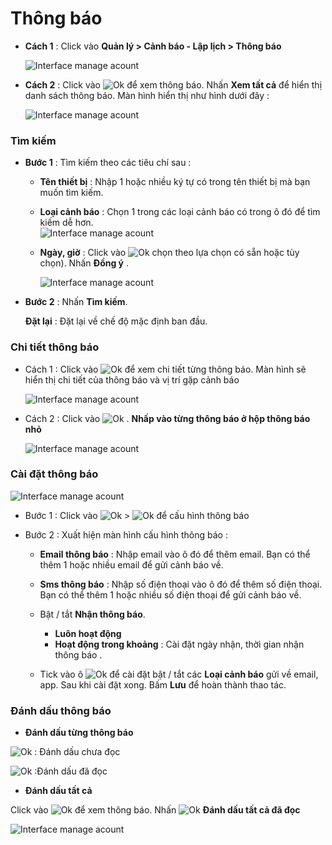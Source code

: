 # Thông báo

* **Cách 1** : Click vào **Quản lý > Cảnh báo - Lập lịch > Thông báo** 

    <span style="display:block;text-align:left">![Interface manage acount](/docs/assets/images/web-interface/notification/notification-1.jpg)

* **Cách 2** : Click vào <span class="icon-left svg-filter-tick">![Ok](/docs/assets/images/web-interface/icon/SVG/icons8-alarm.svg) để xem thông báo. Nhấn **Xem tất cả** để hiển thị danh sách thông báo. 
Màn hình hiển thị như hình dưới đây :

    <span style="display:block;text-align:left">![Interface manage acount](/docs/assets/images/web-interface/notification/notification.jpg)

### Tìm kiếm
- **Bước 1** : Tìm kiếm theo các tiêu chí sau :
    * **Tên thiết bị** : Nhập 1 hoặc nhiều ký tự có trong tên thiết bị mà bạn muốn tìm kiếm.
    * **Loại cảnh báo** : Chọn 1 trong các loại cảnh báo có trong ô đó để tìm kiếm dễ hơn.
     <span style="display:block;text-align:left">![Interface manage acount](/docs/assets/images/web-interface/notification/alert-type.jpg)
    
     * **Ngày, giờ** : Click vào <span class="icon-left svg-filter-search">![Ok](/docs/assets/images/web-interface/icon/SVG/icons8-calendar.svg) chọn theo lựa chọn có sẵn hoặc tùy chọn). Nhấn **Đồng ý** . 

        <span style="display:block;text-align:left">![Interface manage acount](/docs/assets/images/web-interface/notification/date.jpg)
- **Bước 2** : Nhấn **Tìm kiếm**.

    **Đặt lại** : Đặt lại về chế độ mặc định ban đầu.

### Chi tiết thông báo

* Cách 1 : Click vào <span class="icon-left svg-filter-circlepurpleple">![Ok](/docs/assets/images/web-interface/icon/SVG/info-circle.svg) để xem chi tiết từng thông báo.
Màn hình sẽ hiển thị chi tiết của thông báo và vị trí gặp cảnh báo

    <span style="display:block;text-align:left">![Interface manage acount](/docs/assets/images/web-interface/notification/info.jpg)

* Cách 2 : Click vào <span class="icon-left svg-filter-tick">![Ok](/docs/assets/images/web-interface/icon/SVG/icons8-alarm.svg) . **Nhấp vào từng thông báo ở hộp thông báo nhỏ**

    <span style="display:block;text-align:left">![Interface manage acount](/docs/assets/images/web-interface/notification/info-1.jpg)

### Cài đặt thông báo 

<span style="display:block;text-align:left">![Interface manage acount](/docs/assets/images/web-interface/notification/setting.jpg)


- Bước 1 : Click vào <span class="icon-left svg-filter-tick">![Ok](/docs/assets/images/web-interface/icon/SVG/icons8-alarm.svg) > <span class="icon-left svg-filter-info">![Ok](/docs/assets/images/web-interface/icon/SVG/icons8-gear.svg) để cấu hình thông báo

<div id="notification">
<div>

- Bước 2 : Xuất hiện màn hình cấu hình thông báo :
    - **Email thông báo** : Nhập email vào ô đó để thêm email.
    Bạn có thể thêm 1 hoặc nhiều email để gửi cảnh báo về.

    - **Sms thông báo** : Nhập  số điện thoại vào ô đó để thêm số điện thoại.
    Bạn có thể thêm 1 hoặc nhiều số điện thoại để gửi cảnh báo về.
    - Bật / tắt **Nhận thông báo**.
        - **Luôn hoạt động**
        - **Hoạt động trong khoảng** :  Cài đặt ngày nhận, thời gian  nhận thông báo . 
    - Tick vào ô <span class="icon-left svg-filter-tick">![Ok](/docs/assets/images/web-interface/icon/SVG/check-square.svg) để cài đặt bật / tắt các **Loại cảnh báo** gửi về email, app. 
Sau khi cài đặt xong. Bấm **Lưu** để hoàn thành thao tác.

### Đánh dấu thông báo
* **Đánh dấu từng thông báo**

<span class="icon-left svg-filter-pink">![Ok](/docs/assets/images/web-interface/icon/SVG/bell.svg) : Đánh dấu chưa đọc 

<span class="icon-left svg-filter-pink">![Ok](/docs/assets/images/web-interface/icon/SVG/bell1.svg) :Đánh dấu đã đọc

* **Đánh dấu tất cả** 

Click vào <span class="icon-left svg-filter-tick">![Ok](/docs/assets/images/web-interface/icon/SVG/icons8-alarm.svg) để xem thông báo. Nhấn <span class="icon-left svg-filter-tick">![Ok](/docs/assets/images/web-interface/icon/SVG/icons8-double-tick.svg) **Đánh dấu tất cả đã đọc** 

<span style="display:block;text-align:left">![Interface manage acount](/docs/assets/images/web-interface/notification/infomation-1.jpg)



